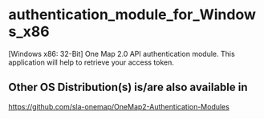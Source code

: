 # authentication_module_for_Windows_x86
[Windows x86: 32-Bit] One Map 2.0 API authentication module. This application will help to retrieve your access token.

## Other OS Distribution(s) is/are also available in
https://github.com/sla-onemap/OneMap2-Authentication-Modules
